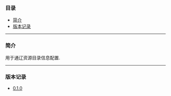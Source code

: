 ### 目录

* [简介](#abstract)
* [版本记录](#version)

---

### <a name="abstract">简介</a>

用于通辽资源目录信息配置.

---

### <a name="version">版本记录</a>

* [0.1.0](./Docs/Version/0.1.0.md "0.1.0")